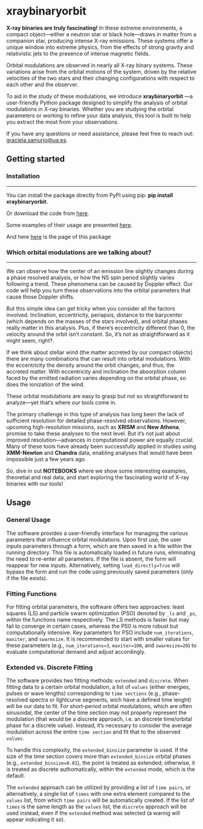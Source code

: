 # xraybinaryorbit


**X-ray binaries are truly fascinating!** In these extreme environments, a compact object—either a neutron star or black hole—draws in matter from a companion star, producing intense X-ray emissions. These systems offer a unique window into extreme physics, from the effects of strong gravity and relativistic jets to the presence of intense magnetic fields.

Orbital modulations are observed in nearly all X-ray binary systems. These variations arise from the orbital motions of the system, driven by the relative velocities of the two stars and their changing configurations with respect to each other and the observer.

To aid in the study of these modulations, we introduce **xraybinaryorbit** —a user-friendly Python package designed to simplify the analysis of orbital modulations in X-ray binaries. Whether you are studying the orbital parameters or working to refine your data analysis, this tool is built to help you extract the most from your observations.

If you have any questions or need assistance, please feel free to reach out: graciela.sanjurjo@ua.es.



## Getting started

### Installation
---------------------------------------------------------


You can install the package directly from PyPI using pip: **pip install xraybinaryorbit**.

Or download the code from [here](https://github.com/xragua/xraybinaryorbit/releases/tag/0.2.9).

Some examples of their usage are presented [here](https://github.com/xragua/xraybinaryorbit/tree/main/examples).

And here [here](https://github.com/xragua/xraybinaryorbit) is the page of this package 


### Which orbital modulations are we talking about?
---------------------------------------------------------

We can observe how the center of an emission line slightly changes during a phase resolved analysis, or how the NS spin period slightly varies following a trend. These phenomena can be caused by Doppler effect. Our code will help you turn these observations into the orbital parameters that cause those Doppler shifts.

But this simple idea can get tricky when you consider all the factors involved. Inclination, eccentricity, periapsis, distance to the barycenter (which depends on the masses of the stars involved), and orbital phases really matter in this analysis. Plus, if there’s eccentricity different than 0, the velocity around the orbit isn’t constant. So, it’s not as straightforward as it might seem, right?.

If we think about stellar wind (the matter accreted by our compact objects) there are many combinations that can result into orbital modulations. With the eccentricity the density around the orbit changes, and thus, the accreted matter. With eccentricity and inclination the absorption column faced by the emitted radiation varies depending on the orbital phase, so does the ionization of the wind.

These orbital modulations are easy to grasp but not so straightforward to analyze—yet that’s where our tools come in.

The primary challenge in this type of analysis has long been the lack of sufficient resolution for detailed phase-resolved observations. However, upcoming high-resolution missions, such as **XRISM** and **New Athena**, promise to take these analyses to the next level. But it’s not just about improved resolution—advances in computational power are equally crucial. Many of these tools have already been successfully applied in studies using **XMM-Newton** and **Chandra** data, enabling analyses that would have been impossible just a few years ago.


So, dive in out **NOTEBOOKS** where we show some interesting examples, theoretial and real data, and start exploring the fascinating world of X-ray binaries with our tools!

## Usage

### General Usage

The software provides a user-friendly interface for managing the various parameters that influence orbital modulations. Upon first use, the user inputs parameters through a form, which are then saved in a file within the running directory. This file is automatically loaded in future runs, eliminating the need to re-enter all parameters.
 If the file is absent, the form will reappear for new inputs. Alternatively, setting `load_directly=True` will bypass the form and run the code using previously saved parameters (only if the file exists).

### Fitting Functions

For fitting orbital parameters, the software offers two approaches: least squares (LS) and particle swarm optimization (PSO) denoted by `_ls` and `_ps`, within the functions name respectively. The LS methods is faster but may fail to converge in certain cases, whereas the PS0 is more robust but computationally intensive. Key parameters for PSO include `num_iterations`, `maxiter`, and `swarmsize`. It is recommended to start with smaller values for these parameters (e.g., `num_iterations=3`, `maxiter=100`, and `swarmsize=20`) to evaluate computational demand and adjust accordingly. 

### Extended vs. Discrete Fitting

The software provides two fitting methods: `extended` and `discrete`. When fitting data to a certain orbital modulation, a list of `values` (either energies, pulses or wave lengths) corresponding to `time sections` (e.g., phase-resolved spectra or lightcurve segments, wich have a defined time lenght) will be our data to fit. For short-period orbital modulations, which are often sinusoidal, the center of the time section may not properly represent the modulation (that would be a discrete approach, i.e. an discrete time/orbital phase for a discrete value). Instead, it’s necessary to consider the average modulation across the entire `time section` and fit that to the observed `values`.

To handle this complexity, the `extended_binsize` parameter is used. If the size of the time section covers more than `extended_binsize` orbital phases (e.g., `extended_binsize=0.01`), the point is treated as extended; otherwise, it is treated as discrete authomatically, within the `extended` mode, which is the default. 

The `extended` approach can be utilized by providing a list of `time pairs`, or alternatively, a single list of `times` with one extra element compared to the `values` list, from which `time pairs` will be automatically created. If the list of `times` is the same length as the `values` list, the `discrete` approach will be used instead, even if the `extended` method was selected (a warnig will appear indicating it so).
